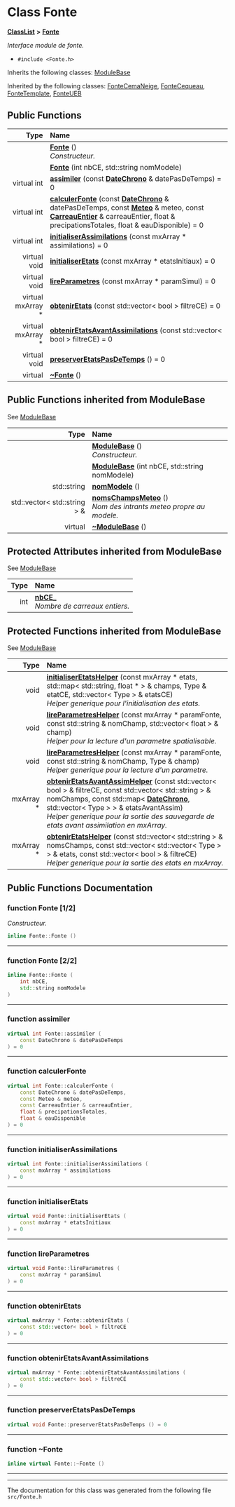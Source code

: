 

# Class Fonte



[**ClassList**](annotated.md) **>** [**Fonte**](classFonte.md)



_Interface module de fonte._ 

* `#include <Fonte.h>`



Inherits the following classes: [ModuleBase](classModuleBase.md)


Inherited by the following classes: [FonteCemaNeige](classFonteCemaNeige.md),  [FonteCequeau](classFonteCequeau.md),  [FonteTemplate](classFonteTemplate.md),  [FonteUEB](classFonteUEB.md)




















































## Public Functions

| Type | Name |
| ---: | :--- |
|   | [**Fonte**](#function-fonte-12) () <br>_Constructeur._  |
|   | [**Fonte**](#function-fonte-22) (int nbCE, std::string nomModele) <br> |
| virtual int | [**assimiler**](#function-assimiler) (const [**DateChrono**](classDateChrono.md) & datePasDeTemps) = 0<br> |
| virtual int | [**calculerFonte**](#function-calculerfonte) (const [**DateChrono**](classDateChrono.md) & datePasDeTemps, const [**Meteo**](classMeteo.md) & meteo, const [**CarreauEntier**](classCarreauEntier.md) & carreauEntier, float & precipationsTotales, float & eauDisponible) = 0<br> |
| virtual int | [**initialiserAssimilations**](#function-initialiserassimilations) (const mxArray \* assimilations) = 0<br> |
| virtual void | [**initialiserEtats**](#function-initialiseretats) (const mxArray \* etatsInitiaux) = 0<br> |
| virtual void | [**lireParametres**](#function-lireparametres) (const mxArray \* paramSimul) = 0<br> |
| virtual mxArray \* | [**obtenirEtats**](#function-obteniretats) (const std::vector&lt; bool &gt; filtreCE) = 0<br> |
| virtual mxArray \* | [**obtenirEtatsAvantAssimilations**](#function-obteniretatsavantassimilations) (const std::vector&lt; bool &gt; filtreCE) = 0<br> |
| virtual void | [**preserverEtatsPasDeTemps**](#function-preserveretatspasdetemps) () = 0<br> |
| virtual  | [**~Fonte**](#function-fonte) () <br> |


## Public Functions inherited from ModuleBase

See [ModuleBase](classModuleBase.md)

| Type | Name |
| ---: | :--- |
|   | [**ModuleBase**](classModuleBase.md#function-modulebase-12) () <br>_Constructeur._  |
|   | [**ModuleBase**](classModuleBase.md#function-modulebase-22) (int nbCE, std::string nomModele) <br> |
|  std::string | [**nomModele**](classModuleBase.md#function-nommodele) () <br> |
|  std::vector&lt; std::string &gt; & | [**nomsChampsMeteo**](classModuleBase.md#function-nomschampsmeteo) () <br>_Nom des intrants meteo propre au modele._  |
| virtual  | [**~ModuleBase**](classModuleBase.md#function-modulebase) () <br> |
















## Protected Attributes inherited from ModuleBase

See [ModuleBase](classModuleBase.md)

| Type | Name |
| ---: | :--- |
|  int | [**nbCE\_**](classModuleBase.md#variable-nbce_)  <br>_Nombre de carreaux entiers._  |
































## Protected Functions inherited from ModuleBase

See [ModuleBase](classModuleBase.md)

| Type | Name |
| ---: | :--- |
|  void | [**initialiserEtatsHelper**](classModuleBase.md#function-initialiseretatshelper) (const mxArray \* etats, std::map&lt; std::string, float \* &gt; & champs, Type & etatCE, std::vector&lt; Type &gt; & etatsCE) <br>_Helper generique pour l'initialisation des etats._  |
|  void | [**lireParametresHelper**](classModuleBase.md#function-lireparametreshelper-12) (const mxArray \* paramFonte, const std::string & nomChamp, std::vector&lt; float &gt; & champ) <br>_Helper pour la lecture d'un parametre spatialisable._  |
|  void | [**lireParametresHelper**](classModuleBase.md#function-lireparametreshelper-22) (const mxArray \* paramFonte, const std::string & nomChamp, Type & champ) <br>_Helper generique pour la lecture d'un parametre._  |
|  mxArray \* | [**obtenirEtatsAvantAssimHelper**](classModuleBase.md#function-obteniretatsavantassimhelper) (const std::vector&lt; bool &gt; & filtreCE, const std::vector&lt; std::string &gt; & nomChamps, const std::map&lt; [**DateChrono**](classDateChrono.md), std::vector&lt; Type &gt; &gt; & etatsAvantAssim) <br>_Helper generique pour la sortie des sauvegarde de etats avant assimilation en mxArray._  |
|  mxArray \* | [**obtenirEtatsHelper**](classModuleBase.md#function-obteniretatshelper) (const std::vector&lt; std::string &gt; & nomsChamps, const std::vector&lt; std::vector&lt; Type &gt; &gt; & etats, const std::vector&lt; bool &gt; & filtreCE) <br>_Helper generique pour la sortie des etats en mxArray._  |






## Public Functions Documentation




### function Fonte [1/2]

_Constructeur._ 
```C++
inline Fonte::Fonte () 
```




<hr>



### function Fonte [2/2]

```C++
inline Fonte::Fonte (
    int nbCE,
    std::string nomModele
) 
```




<hr>



### function assimiler 

```C++
virtual int Fonte::assimiler (
    const DateChrono & datePasDeTemps
) = 0
```




<hr>



### function calculerFonte 

```C++
virtual int Fonte::calculerFonte (
    const DateChrono & datePasDeTemps,
    const Meteo & meteo,
    const CarreauEntier & carreauEntier,
    float & precipationsTotales,
    float & eauDisponible
) = 0
```




<hr>



### function initialiserAssimilations 

```C++
virtual int Fonte::initialiserAssimilations (
    const mxArray * assimilations
) = 0
```




<hr>



### function initialiserEtats 

```C++
virtual void Fonte::initialiserEtats (
    const mxArray * etatsInitiaux
) = 0
```




<hr>



### function lireParametres 

```C++
virtual void Fonte::lireParametres (
    const mxArray * paramSimul
) = 0
```




<hr>



### function obtenirEtats 

```C++
virtual mxArray * Fonte::obtenirEtats (
    const std::vector< bool > filtreCE
) = 0
```




<hr>



### function obtenirEtatsAvantAssimilations 

```C++
virtual mxArray * Fonte::obtenirEtatsAvantAssimilations (
    const std::vector< bool > filtreCE
) = 0
```




<hr>



### function preserverEtatsPasDeTemps 

```C++
virtual void Fonte::preserverEtatsPasDeTemps () = 0
```




<hr>



### function ~Fonte 

```C++
inline virtual Fonte::~Fonte () 
```




<hr>

------------------------------
The documentation for this class was generated from the following file `src/Fonte.h`

